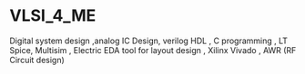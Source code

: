 # VLSI_4_ME
Digital  system design ,analog IC Design, verilog HDL , C programming , LT Spice, Multisim , Electric EDA tool for layout design , Xilinx Vivado , AWR  (RF Circuit design) 

